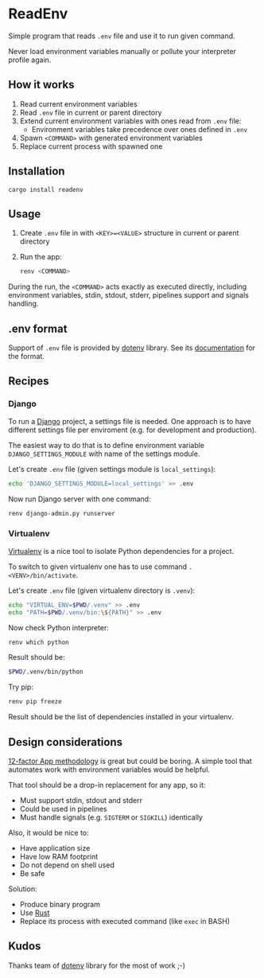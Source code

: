 # ReadEnv

Simple program that reads `.env` file and use it to run given command.

Never load environment variables manually or pollute your interpreter profile again. 

## How it works

1. Read current environment variables
2. Read `.env` file in current or parent directory
3. Extend current environment variables with ones read from `.env` file:
   * Environment variables take precedence over ones defined in `.env`
4. Spawn `<COMMAND>` with generated environment variables
5. Replace current process with spawned one

## Installation

```
cargo install readenv
```

## Usage

1. Create `.env` file in with `<KEY>=<VALUE>` structure in current or parent directory
2. Run the app:

   ```bash
   renv <COMMAND>
   ```
During the run, the `<COMMAND>` acts exactly as executed directly, including environment variables, stdin, stdout, stderr, pipelines support and signals handling.

## .env format

Support of `.env` file is provided by [dotenv](https://github.com/dotenv-rs/dotenv) library. See its [documentation](https://crates.io/crates/dotenv) for the format.

## Recipes

### Django

To run a [Django](https://www.djangoproject.com/) project, a settings file is needed. One approach is to have
different settings file per enviroment (e.g. for development and production).

The easiest way to do that is to define environment variable `DJANGO_SETTINGS_MODULE` with name of the settings module.

Let's create `.env` file (given settings module is `local_settings`):

```bash
echo 'DJANGO_SETTINGS_MODULE=local_settings' >> .env
```

Now run Django server with one command:

```bash
renv django-admin.py runserver
```

### Virtualenv

[Virtualenv](https://virtualenv.pypa.io/en/latest/) is a nice tool to isolate Python dependencies for a project.

To switch to given virtualenv one has to use command `. <VENV>/bin/activate`.

Let's create `.env` file (given virtualenv directory is `.venv`):

```bash
echo "VIRTUAL_ENV=$PWD/.venv" >> .env
echo "PATH=$PWD/.venv/bin:\${PATH}" >> .env
```

Now check Python interpreter:

```bash
renv which python
```

Result should be:

```bash
$PWD/.venv/bin/python
```

Try pip:

```bash
renv pip freeze
```

Result should be the list of dependencies installed in your virtualenv.

## Design considerations

[12-factor App methodology](https://en.wikipedia.org/wiki/Twelve-Factor_App_methodology) is great but could be boring.
A simple tool that automates work with environment variables would be helpful.

That tool should be a drop-in replacement for any app, so it:

* Must support stdin, stdout and stderr
* Could be used in pipelines
* Must handle signals (e.g. `SIGTERM` or `SIGKILL`) identically

Also, it would be nice to:

* Have application size
* Have low RAM footprint
* Do not depend on shell used
* Be safe

Solution:

* Produce binary program
* Use [Rust](https://www.rust-lang.org/)
* Replace its process with executed command (like `exec` in BASH)

## Kudos

Thanks team of [dotenv](https://github.com/dotenv-rs/dotenv) library for the most of work ;-)
